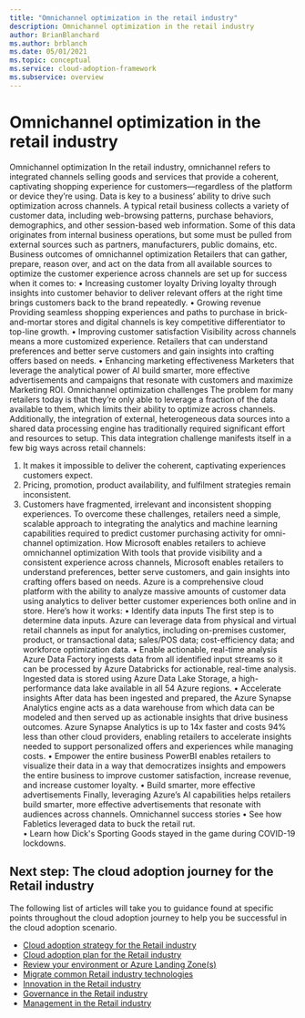 ```yaml
---
title: "Omnichannel optimization in the retail industry"
description: Omnichannel optimization in the retail industry
author: BrianBlanchard
ms.author: brblanch
ms.date: 05/01/2021
ms.topic: conceptual
ms.service: cloud-adoption-framework
ms.subservice: overview
---
```


# Omnichannel optimization in the retail industry

Omnichannel optimization
In the retail industry, omnichannel refers to integrated channels selling goods and services that provide a coherent, captivating shopping experience for customers—regardless of the platform or device they’re using. Data is key to a business’ ability to drive such optimization across channels. 
A typical retail business collects a variety of customer data, including web-browsing patterns, purchase behaviors, demographics, and other session-based web information. Some of this data originates from internal business operations, but some must be pulled from external sources such as partners, manufacturers, public domains, etc. 
Business outcomes of omnichannel optimization
Retailers that can gather, prepare, reason over, and act on the data from all available sources to optimize the customer experience across channels are set up for success when it comes to:
•	Increasing customer loyalty 
Driving loyalty through insights into customer behavior to deliver relevant offers at the right time brings customers back to the brand repeatedly.
•	Growing revenue 
Providing seamless shopping experiences and paths to purchase in brick-and-mortar stores and digital channels is key competitive differentiator to top-line growth.
•	Improving customer satisfaction 
Visibility across channels means a more customized experience. Retailers that can understand preferences and better serve customers and gain insights into crafting offers based on needs.
•	Enhancing marketing effectiveness 
Marketers that leverage the analytical power of AI build smarter, more effective advertisements and campaigns that resonate with customers and maximize Marketing ROI.
Omnichannel optimization challenges
The problem for many retailers today is that they’re only able to leverage a fraction of the data available to them, which limits their ability to optimize across channels. Additionally, the integration of external, heterogeneous data sources into a shared data processing engine has traditionally required significant effort and resources to setup. 
This data integration challenge manifests itself in a few big ways across retail channels:
1.	It makes it impossible to deliver the coherent, captivating experiences customers expect.
2.	Pricing, promotion, product availability, and fulfilment strategies remain inconsistent.
3.	Customers have fragmented, irrelevant and inconsistent shopping experiences.
To overcome these challenges, retailers need a simple, scalable approach to integrating the analytics and machine learning capabilities required to predict customer purchasing activity for omni-channel optimization. 
How Microsoft enables retailers to achieve omnichannel optimization
With tools that provide visibility and a consistent experience across channels, Microsoft enables retailers to understand preferences, better serve customers, and gain insights into crafting offers based on needs. Azure is a comprehensive cloud platform with the ability to analyze massive amounts of customer data using analytics to deliver better customer experiences both online and in store.
Here’s how it works:
•	Identify data inputs 
The first step is to determine data inputs. Azure can leverage data from physical and virtual retail channels as input for analytics, including on-premises customer, product, or transactional data; sales/POS data; cost-efficiency data; and workforce optimization data. 
•	Enable actionable, real-time analysis
Azure Data Factory ingests data from all identified input streams so it can be processed by Azure Databricks for actionable, real-time analysis. Ingested data is stored using Azure Data Lake Storage, a high-performance data lake available in all 54 Azure regions.
•	Accelerate insights
After data has been ingested and prepared, the Azure Synapse Analytics engine acts as a data warehouse from which data can be modeled and then served up as actionable insights that drive business outcomes. Azure Synapse Analytics is up to 14x faster and costs 94% less than other cloud providers, enabling retailers to accelerate insights needed to support personalized offers and experiences while managing costs. 
•	Empower the entire business
PowerBI enables retailers to visualize their data in a way that democratizes insights and empowers the entire business to improve customer satisfaction, increase revenue, and increase customer loyalty.
•	Build smarter, more effective advertisements
Finally, leveraging Azure’s AI capabilities helps retailers build smarter, more effective advertisements that resonate with audiences across channels. 
Omnichannel success stories
•	See how Fabletics leveraged data to buck the retail rut.  
•	Learn how Dick's Sporting Goods stayed in the game during COVID-19 lockdowns.


## Next step: The cloud adoption journey for the Retail industry

The following list of articles will take you to guidance found at specific points throughout the cloud adoption journey to help you be successful in the cloud adoption scenario.

- [Cloud adoption strategy for the Retail industry](./strategy.md)
- [Cloud adoption plan for the Retail industry](./plan.md)
- [Review your environment or Azure Landing Zone(s)](./ready.md)
- [Migrate common Retail industry technologies](./migrate.md)
- [Innovation in the Retail industry](./innovate.md)
- [Governance in the Retail industry](./govern.md)
- [Management in the Retail industry](./manage.md)
